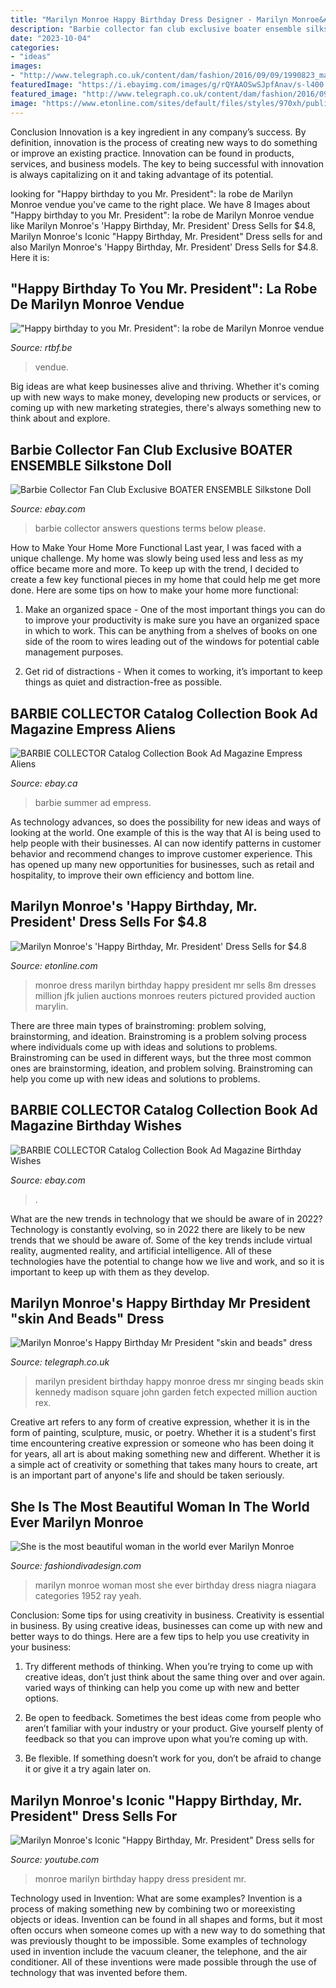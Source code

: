 ```yaml
---
title: "Marilyn Monroe Happy Birthday Dress Designer - Marilyn Monroe&#039;s &#039;happy Birthday, Mr. President&#039; Dress Sells For $4.8"
description: "Barbie collector fan club exclusive boater ensemble silkstone doll"
date: "2023-10-04"
categories:
- "ideas"
images:
- "http://www.telegraph.co.uk/content/dam/fashion/2016/09/09/1990823_marilyn_trans_NvBQzQNjv4Bqpm_LF87kdsxei4iXV0ieHIh45h0eylXhy17Xo2rIWQw.jpg?imwidth=480"
featuredImage: "https://i.ebayimg.com/images/g/rQYAAOSwSJpfAnav/s-l400.jpg"
featured_image: "http://www.telegraph.co.uk/content/dam/fashion/2016/09/09/1990823_marilyn_trans_NvBQzQNjv4Bqpm_LF87kdsxei4iXV0ieHIh45h0eylXhy17Xo2rIWQw.jpg?imwidth=480"
image: "https://www.etonline.com/sites/default/files/styles/970xh/public/images/2016-11/vcsprasset_531423_103865_45464902-dcec-410d-9d10-d8939faadf8f_0.jpg?itok=A8K0LcRW"
---
```



Conclusion
Innovation is a key ingredient in any company’s success. By definition, innovation is the process of creating new ways to do something or improve an existing practice. Innovation can be found in products, services, and business models. The key to being successful with innovation is always capitalizing on it and taking advantage of its potential.

	

		
looking for &quot;Happy birthday to you Mr. President&quot;: la robe de Marilyn Monroe vendue you've came to the right place. We have 8 Images about &quot;Happy birthday to you Mr. President&quot;: la robe de Marilyn Monroe vendue like Marilyn Monroe&#039;s &#039;Happy Birthday, Mr. President&#039; Dress Sells for $4.8, Marilyn Monroe&#039;s Iconic &quot;Happy Birthday, Mr. President&quot; Dress sells for and also Marilyn Monroe&#039;s &#039;Happy Birthday, Mr. President&#039; Dress Sells for $4.8. Here it is:
		
    
## &quot;Happy Birthday To You Mr. President&quot;: La Robe De Marilyn Monroe Vendue

<img loading=lazy src="https://ds1.static.rtbf.be/article/image/1248x702/1/7/0/0b3c8d0b53a96560cf06f963376fdc5a-1479454026.jpg" onerror="this.onerror=null;this.src='https://tse4.mm.bing.net/th?id=OIP.dxVEUWPHcQY9HjxEC4EBywHaEK&amp;pid=15.1';" alt="&quot;Happy birthday to you Mr. President&quot;: la robe de Marilyn Monroe vendue">

_Source: rtbf.be_

>vendue. 

	

Big ideas are what keep businesses alive and thriving. Whether it's coming up with new ways to make money, developing new products or services, or coming up with new marketing strategies, there's always something new to think about and explore.

    
## Barbie Collector Fan Club Exclusive BOATER ENSEMBLE Silkstone Doll

<img loading=lazy src="http://img.auctiva.com/imgdata/6/1/5/4/7/4/webimg/679145776_o.jpg" onerror="this.onerror=null;this.src='https://tse4.mm.bing.net/th?id=OIP.ZT43c3nu7VPu2RIa5XAygQHaHa&amp;pid=15.1';" alt="Barbie Collector Fan Club Exclusive BOATER ENSEMBLE Silkstone Doll">

_Source: ebay.com_

>barbie collector answers questions terms below please. 

	

How to Make Your Home More Functional
Last year, I was faced with a unique challenge. My home was slowly being used less and less as my office became more and more. To keep up with the trend, I decided to create a few key functional pieces in my home that could help me get more done. Here are some tips on how to make your home more functional: 
1. Make an organized space - One of the most important things you can do to improve your productivity is make sure you have an organized space in which to work. This can be anything from a shelves of books on one side of the room to wires leading out of the windows for potential cable management purposes. 

2. Get rid of distractions - When it comes to working, it’s important to keep things as quiet and distraction-free as possible.

    
## BARBIE COLLECTOR Catalog Collection Book Ad Magazine Empress Aliens

<img loading=lazy src="https://i.ebayimg.com/images/g/254AAOSwl2Bdk89O/s-l400.jpg" onerror="this.onerror=null;this.src='https://tse3.mm.bing.net/th?id=OIP.NkjBUA4qv8HpA7sMvHO_wQAAAA&amp;pid=15.1';" alt="BARBIE COLLECTOR Catalog Collection Book Ad Magazine Empress Aliens">

_Source: ebay.ca_

>barbie summer ad empress. 

	

As technology advances, so does the possibility for new ideas and ways of looking at the world. One example of this is the way that AI is being used to help people with their businesses. AI can now identify patterns in customer behavior and recommend changes to improve customer experience. This has opened up many new opportunities for businesses, such as retail and hospitality, to improve their own efficiency and bottom line.

    
## Marilyn Monroe&#039;s &#039;Happy Birthday, Mr. President&#039; Dress Sells For $4.8

<img loading=lazy src="https://www.etonline.com/sites/default/files/styles/970xh/public/images/2016-11/vcsprasset_531423_103865_45464902-dcec-410d-9d10-d8939faadf8f_0.jpg?itok=A8K0LcRW" onerror="this.onerror=null;this.src='https://tse3.mm.bing.net/th?id=OIP.yuc96e4EYAGpKe3aDI0HdwHaLG&amp;pid=15.1';" alt="Marilyn Monroe&#039;s &#039;Happy Birthday, Mr. President&#039; Dress Sells for $4.8">

_Source: etonline.com_

>monroe dress marilyn birthday happy president mr sells 8m dresses million jfk julien auctions monroes reuters pictured provided auction marylin. 

	

There are three main types of brainstroming: problem solving, brainstorming, and ideation.
Brainstroming is a problem solving process where individuals come up with ideas and solutions to problems. Brainstroming can be used in different ways, but the three most common ones are brainstorming, ideation, and problem solving. Brainstroming can help you come up with new ideas and solutions to problems.

    
## BARBIE COLLECTOR Catalog Collection Book Ad Magazine Birthday Wishes

<img loading=lazy src="https://i.ebayimg.com/images/g/rQYAAOSwSJpfAnav/s-l400.jpg" onerror="this.onerror=null;this.src='https://tse1.mm.bing.net/th?id=OIP.M6nhOaWBQQOiqLBCALCGtAAAAA&amp;pid=15.1';" alt="BARBIE COLLECTOR Catalog Collection Book Ad Magazine Birthday Wishes">

_Source: ebay.com_

>. 

	

What are the new trends in technology that we should be aware of in 2022?
Technology is constantly evolving, so in 2022 there are likely to be new trends that we should be aware of. Some of the key trends include virtual reality, augmented reality, and artificial intelligence. All of these technologies have the potential to change how we live and work, and so it is important to keep up with them as they develop.

    
## Marilyn Monroe&#039;s Happy Birthday Mr President &quot;skin And Beads&quot; Dress

<img loading=lazy src="http://www.telegraph.co.uk/content/dam/fashion/2016/09/09/1990823_marilyn_trans_NvBQzQNjv4Bqpm_LF87kdsxei4iXV0ieHIh45h0eylXhy17Xo2rIWQw.jpg?imwidth=480" onerror="this.onerror=null;this.src='https://tse1.mm.bing.net/th?id=OIP.mrRkUwEe1H4d9xUzBcEf3wHaEo&amp;pid=15.1';" alt="Marilyn Monroe&#039;s Happy Birthday Mr President &quot;skin and beads&quot; dress">

_Source: telegraph.co.uk_

>marilyn president birthday happy monroe dress mr singing beads skin kennedy madison square john garden fetch expected million auction rex. 

	

Creative art refers to any form of creative expression, whether it is in the form of painting, sculpture, music, or poetry. Whether it is a student's first time encountering creative expression or someone who has been doing it for years, all art is about making something new and different. Whether it is a simple act of creativity or something that takes many hours to create, art is an important part of anyone's life and should be taken seriously.

    
## She Is The Most Beautiful Woman In The World Ever Marilyn Monroe

<img loading=lazy src="http://www.fashiondivadesign.com/wp-content/uploads/2013/01/marilyn-monroe-5.jpg" onerror="this.onerror=null;this.src='https://tse1.mm.bing.net/th?id=OIP.fnI9gMscAPRg2z5ly7fxtgHaJX&amp;pid=15.1';" alt="She is the most beautiful woman in the world ever Marilyn Monroe">

_Source: fashiondivadesign.com_

>marilyn monroe woman most she ever birthday dress niagra niagara categories 1952 ray yeah. 

	

Conclusion: Some tips for using creativity in business.
Creativity is essential in business. By using creative ideas, businesses can come up with new and better ways to do things. Here are a few tips to help you use creativity in your business:
1. Try different methods of thinking. When you’re trying to come up with creative ideas, don’t just think about the same thing over and over again. varied ways of thinking can help you come up with new and better options.

2. Be open to feedback. Sometimes the best ideas come from people who aren’t familiar with your industry or your product. Give yourself plenty of feedback so that you can improve upon what you’re coming up with.

3. Be flexible. If something doesn’t work for you, don’t be afraid to change it or give it a try again later on.

    
## Marilyn Monroe&#039;s Iconic &quot;Happy Birthday, Mr. President&quot; Dress Sells For

<img loading=lazy src="https://i.ytimg.com/vi/cBQaW7EpbFc/maxresdefault.jpg" onerror="this.onerror=null;this.src='https://tse3.mm.bing.net/th?id=OIP.6LkoAInr4CzRCGh2yz0KNwHaEK&amp;pid=15.1';" alt="Marilyn Monroe&#039;s Iconic &quot;Happy Birthday, Mr. President&quot; Dress sells for">

_Source: youtube.com_

>monroe marilyn birthday happy dress president mr. 

	

Technology used in Invention: What are some examples?
Invention is a process of making something new by combining two or moreexisting objects or ideas. Invention can be found in all shapes and forms, but it most often occurs when someone comes up with a new way to do something that was previously thought to be impossible. 
Some examples of technology used in invention include the vacuum cleaner, the telephone, and the air conditioner. All of these inventions were made possible through the use of technology that was invented before them.

